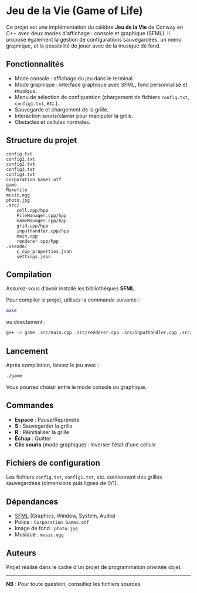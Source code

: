 # Jeu de la Vie (Game of Life)

Ce projet est une implémentation du célèbre **Jeu de la Vie** de Conway en C++ avec deux modes d'affichage : console et graphique (SFML). Il propose également la gestion de configurations sauvegardées, un menu graphique, et la possibilité de jouer avec de la musique de fond.

## Fonctionnalités

- Mode console : affichage du jeu dans le terminal.
- Mode graphique : interface graphique avec SFML, fond personnalisé et musique.
- Menu de sélection de configuration (chargement de fichiers `config.txt`, `config1.txt`, etc.).
- Sauvegarde et chargement de la grille.
- Interaction souris/clavier pour manipuler la grille.
- Obstacles et cellules normales.

## Structure du projet

```
config.txt
config1.txt
config2.txt
config3.txt
config4.txt
Corporation Games.otf
game
Makefile
music.ogg
photo.jpg
.src/
    cell.cpp/hpp
    FileManager.cpp/hpp
    GameManager.cpp/hpp
    grid.cpp/hpp
    inputhandler.cpp/hpp
    main.cpp
    renderer.cpp/hpp
.vscode/
    c_cpp_properties.json
    settings.json
```

## Compilation

Assurez-vous d'avoir installé les bibliothèques **SFML**.

Pour compiler le projet, utilisez la commande suivante :

```sh
make
```

ou directement :

```sh
g++ -o game .src/main.cpp .src/renderer.cpp .src/inputhandler.cpp .src/grid.cpp .src/FileManager.cpp .src/GameManager.cpp .src/cell.cpp -lsfml-graphics -lsfml-window -lsfml-system -lsfml-audio
```

## Lancement

Après compilation, lancez le jeu avec :

```sh
./game
```

Vous pourrez choisir entre le mode console ou graphique.

## Commandes

- **Espace** : Pause/Reprendre
- **S** : Sauvegarder la grille
- **R** : Réinitialiser la grille
- **Échap** : Quitter
- **Clic souris** (mode graphique) : Inverser l'état d'une cellule

## Fichiers de configuration

Les fichiers `config.txt`, `config1.txt`, etc. contiennent des grilles sauvegardées (dimensions puis lignes de 0/1).

## Dépendances

- [SFML](https://www.sfml-dev.org/) (Graphics, Window, System, Audio)
- Police : `Corporation Games.otf`
- Image de fond : `photo.jpg`
- Musique : `music.ogg`

## Auteurs

Projet réalisé dans le cadre d'un projet de programmation orientée objet.

---

**NB** : Pour toute question, consultez les fichiers sources.
